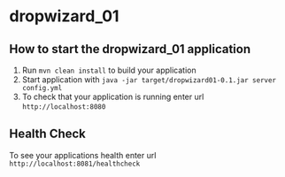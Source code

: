 # dropwizard_01

How to start the dropwizard_01 application
---

1. Run `mvn clean install` to build your application
1. Start application with `java -jar target/dropwizard01-0.1.jar server config.yml`
1. To check that your application is running enter url `http://localhost:8080`

Health Check
---

To see your applications health enter url `http://localhost:8081/healthcheck`
